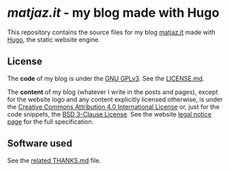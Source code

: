 _matjaz.it_ - my blog made with Hugo
===============================================================================

This repository contains the source files for my blog
[matjaz.it](http://matjaz.it/) made with [Hugo](https://gohugo.io), the static
website engine.


License
-------

The **code** of my blog is under the
[GNU GPLv3](https://www.gnu.org/licenses/gpl-3.0.txt). See the
[LICENSE.md](LICENSE.md).

The **content** of my blog (whatever I write in the posts and pages), except for
the website logo and any content explicitly licensed otherwise, is under the
[Creative Commons Attribution 4.0 International License](https://creativecommons.org/licenses/by/4.0/)
or, just for the code snippets, the 
[BSD 3-Clause License](http://matjaz.it/bsd-3-clause-license/). 
See the website [legal notice page](http://matjaz.it/legal-notice/) for the full
specification.


Software used
-------------

See the [related THANKS.md](THANKS.md) file.


